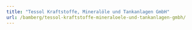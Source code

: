 ```yaml
---
title: "Tessol Kraftstoffe, Mineralöle und Tankanlagen GmbH"
url: /bamberg/tessol-kraftstoffe-mineraloele-und-tankanlagen-gmbh/
---
```

